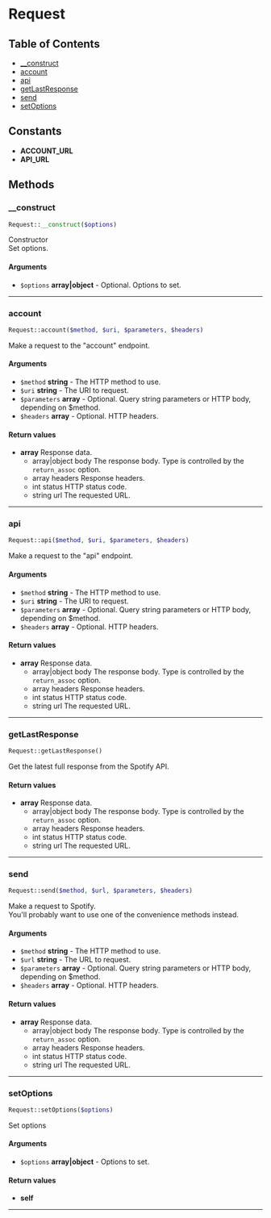 # Request

## Table of Contents
* [__construct](#__construct)
* [account](#account)
* [api](#api)
* [getLastResponse](#getlastresponse)
* [send](#send)
* [setOptions](#setoptions)

## Constants
* **ACCOUNT_URL**
* **API_URL**

## Methods
### __construct


```php
Request::__construct($options)
```

Constructor<br>
Set options.

#### Arguments
* `$options` **array\|object** - Optional. Options to set.


---
### account


```php
Request::account($method, $uri, $parameters, $headers)
```

Make a request to the "account" endpoint.

#### Arguments
* `$method` **string** - The HTTP method to use.
* `$uri` **string** - The URI to request.
* `$parameters` **array** - Optional. Query string parameters or HTTP body, depending on $method.
* `$headers` **array** - Optional. HTTP headers.

#### Return values
* **array** Response data.
    * array\|object body The response body. Type is controlled by the `return_assoc` option.
    * array headers Response headers.
    * int status HTTP status code.
    * string url The requested URL.

---
### api


```php
Request::api($method, $uri, $parameters, $headers)
```

Make a request to the "api" endpoint.

#### Arguments
* `$method` **string** - The HTTP method to use.
* `$uri` **string** - The URI to request.
* `$parameters` **array** - Optional. Query string parameters or HTTP body, depending on $method.
* `$headers` **array** - Optional. HTTP headers.

#### Return values
* **array** Response data.
    * array\|object body The response body. Type is controlled by the `return_assoc` option.
    * array headers Response headers.
    * int status HTTP status code.
    * string url The requested URL.

---
### getLastResponse


```php
Request::getLastResponse()
```

Get the latest full response from the Spotify API.


#### Return values
* **array** Response data.
    * array\|object body The response body. Type is controlled by the `return_assoc` option.
    * array headers Response headers.
    * int status HTTP status code.
    * string url The requested URL.

---
### send


```php
Request::send($method, $url, $parameters, $headers)
```

Make a request to Spotify.<br>
You'll probably want to use one of the convenience methods instead.

#### Arguments
* `$method` **string** - The HTTP method to use.
* `$url` **string** - The URL to request.
* `$parameters` **array** - Optional. Query string parameters or HTTP body, depending on $method.
* `$headers` **array** - Optional. HTTP headers.

#### Return values
* **array** Response data.
    * array\|object body The response body. Type is controlled by the `return_assoc` option.
    * array headers Response headers.
    * int status HTTP status code.
    * string url The requested URL.

---
### setOptions


```php
Request::setOptions($options)
```

Set options

#### Arguments
* `$options` **array\|object** - Options to set.

#### Return values
* **self** 

---
